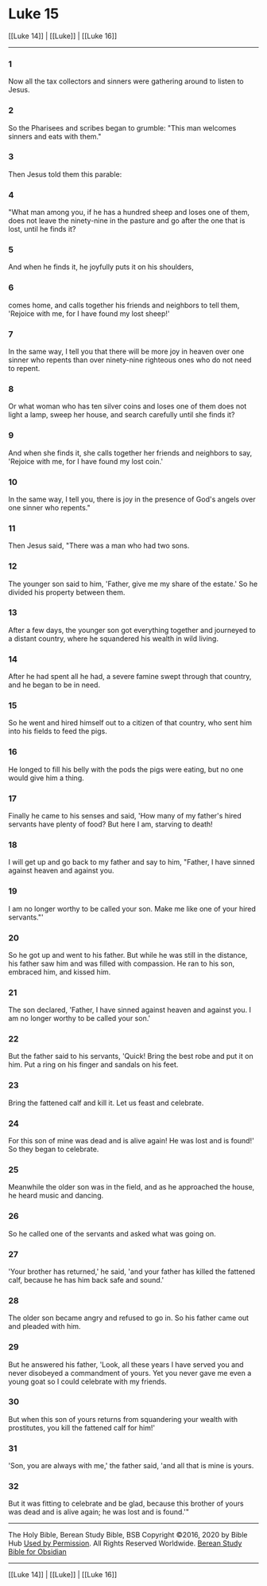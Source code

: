 # Luke 15

[[Luke 14]] | [[Luke]] | [[Luke 16]]

---

### 1
Now all the tax collectors and sinners were gathering around to listen to Jesus.

### 2
So the Pharisees and scribes began to grumble: "This man welcomes sinners and eats with them."

### 3
Then Jesus told them this parable:

### 4
"What man among you, if he has a hundred sheep and loses one of them, does not leave the ninety-nine in the pasture and go after the one that is lost, until he finds it?

### 5
And when he finds it, he joyfully puts it on his shoulders,

### 6
comes home, and calls together his friends and neighbors to tell them, 'Rejoice with me, for I have found my lost sheep!'

### 7
In the same way, I tell you that there will be more joy in heaven over one sinner who repents than over ninety-nine righteous ones who do not need to repent.

### 8
Or what woman who has ten silver coins and loses one of them does not light a lamp, sweep her house, and search carefully until she finds it?

### 9
And when she finds it, she calls together her friends and neighbors to say, 'Rejoice with me, for I have found my lost coin.'

### 10
In the same way, I tell you, there is joy in the presence of God's angels over one sinner who repents."

### 11
Then Jesus said, "There was a man who had two sons.

### 12
The younger son said to him, 'Father, give me my share of the estate.' So he divided his property between them.

### 13
After a few days, the younger son got everything together and journeyed to a distant country, where he squandered his wealth in wild living.

### 14
After he had spent all he had, a severe famine swept through that country, and he began to be in need.

### 15
So he went and hired himself out to a citizen of that country, who sent him into his fields to feed the pigs.

### 16
He longed to fill his belly with the pods the pigs were eating, but no one would give him a thing.

### 17
Finally he came to his senses and said, 'How many of my father's hired servants have plenty of food? But here I am, starving to death!

### 18
I will get up and go back to my father and say to him, "Father, I have sinned against heaven and against you.

### 19
I am no longer worthy to be called your son. Make me like one of your hired servants."'

### 20
So he got up and went to his father. But while he was still in the distance, his father saw him and was filled with compassion. He ran to his son, embraced him, and kissed him.

### 21
The son declared, 'Father, I have sinned against heaven and against you. I am no longer worthy to be called your son.'

### 22
But the father said to his servants, 'Quick! Bring the best robe and put it on him. Put a ring on his finger and sandals on his feet.

### 23
Bring the fattened calf and kill it. Let us feast and celebrate.

### 24
For this son of mine was dead and is alive again! He was lost and is found!' So they began to celebrate.

### 25
Meanwhile the older son was in the field, and as he approached the house, he heard music and dancing.

### 26
So he called one of the servants and asked what was going on.

### 27
'Your brother has returned,' he said, 'and your father has killed the fattened calf, because he has him back safe and sound.'

### 28
The older son became angry and refused to go in. So his father came out and pleaded with him.

### 29
But he answered his father, 'Look, all these years I have served you and never disobeyed a commandment of yours. Yet you never gave me even a young goat so I could celebrate with my friends.

### 30
But when this son of yours returns from squandering your wealth with prostitutes, you kill the fattened calf for him!'

### 31
'Son, you are always with me,' the father said, 'and all that is mine is yours.

### 32
But it was fitting to celebrate and be glad, because this brother of yours was dead and is alive again; he was lost and is found.'"

---

The Holy Bible, Berean Study Bible, BSB
Copyright ©2016, 2020 by Bible Hub
[Used by Permission](https://berean.bible/terms.htm). All Rights Reserved Worldwide.
[Berean Study Bible for Obsidian](https://github.com/gapmiss/berean-study-bible-for-obsidian)

---

[[Luke 14]] | [[Luke]] | [[Luke 16]]

